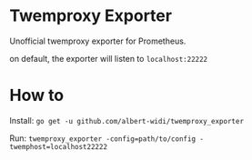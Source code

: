 # Twemproxy Exporter

Unofficial twemproxy exporter for Prometheus.

on default, the exporter will listen to `localhost:22222`

# How to

Install:
`go get -u github.com/albert-widi/twemproxy_exporter`

Run: `twemproxy_exporter -config=path/to/config -twemphost=localhost22222`

